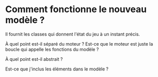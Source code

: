 # Comment fonctionne le nouveau modèle ?

Il fournit les classes qui donnent l'état du jeu à un instant précis.

À quel point est-il séparé du moteur ?
Est-ce que le moteur est juste la boucle qui appelle les fonctions du modèle ?

À quel point est-il abstrait ?

Est-ce que j'inclus les éléments dans le modèle ?

